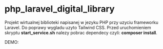 # php_laravel_digital_library

Projekt wirtualnej biblioteki napisanej w jezyku PHP przy uzyciu frameworku Laravel. Do poprawy wygladu uzyto Tailwind CSS.
Przed uruchomieniem skryptu **start_service.sh** nalezy pobrac dependecy czyli: **composer install**.


DEMO:
